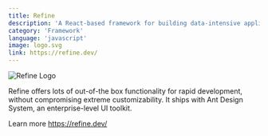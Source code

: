 ```yaml
---
title: Refine
description: 'A React-based framework for building data-intensive applications in no time.'
category: 'Framework'
language: 'javascript'
image: logo.svg
link: https://refine.dev/
---
```


![Refine Logo](https://refine.dev/img/refine_logo.png "Refine Logo")

Refine offers lots of out-of-the box functionality for rapid development, without compromising extreme customizability. It ships with Ant Design System, an enterprise-level UI toolkit.

Learn more https://refine.dev/
